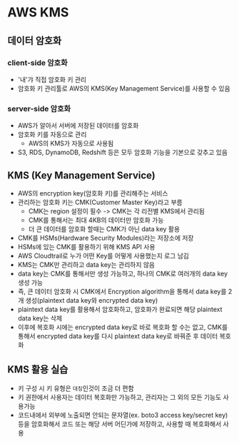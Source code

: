 # AWS KMS

## 데이터 암호화
### client-side 암호화
- '내'갸 직접 암호화 키 관리
- 암호화 키 관리툴로 AWS의 KMS(Key Management Service)를 사용할 수 있음

### server-side 암호화  	
- AWS가 알아서 서버에 저장된 데이터를 암호화
- 암호화 키를 자동으로 관리
	- AWS의 KMS가 자동으로 사용됨
- S3, RDS, DynamoDB, Redshift 등은 모두 암호화 기능을 기본으로 갖추고 있음


## KMS (Key Management Service)
- AWS의 encryption key(암호화 키)를 관리해주는 서비스
- 관리하는 암호화 키는 CMK(Customer Master Key)라고 부름
	- CMK는 region 설정이 필수 -> CMK는 각 리전별 KMS에서 관리됨
	- CMK를 통해서는 최대 4KB의 데이터만 암호화 가능
	- 더 큰 데이터를 암호화 할때는 CMK가 아닌 data key 활용
- CMK를 HSMs(Hardware Security Modules)라는 저장소에 저장
- HSMs에 있는 CMK를 활용하기 위해 KMS API 사용
- AWS Cloudtrail로 누가 어떤 Key를 어떻게 사용했는지 로그 남김
- KMS는 CMK만 관리하고 data key는 관리하지 않음
- data key는 CMK를 통해서만 생성 가능하고, 하나의 CMK로 여러개의 data key 생성 가능
- 즉, 큰 데이터 암호화 시 CMK에서 Encryption algorithm을 통해서 data key를 2개 생성(plaintext data key와 encrypted data key)
- plaintext data key를 활용해서 암호화하고, 암호화가 완료되면 해당 plaintext data key는 삭제
- 이후에 복호화 시에는 encrypted data key로 바로 복호화 할 수는 없고, CMK를 통해서 encrypted data key를 다시 plaintext data key로 바꿔준 후 데이터 복호화


## KMS 활용 실습
- 키 구성 시 키 유형은 `대칭`인것이 조금 더 편함
- 키 권한에서 사용자는 데이터 복호화만 가능하고, 관리자는 그 외의 모든 기능도 사용가능
- 코드내에서 외부에 노출되면 안되는 문자열(ex. boto3 access key/secret key) 등을 암호화해서 코드 또는 해당 서버 어딘가에 저장하고, 사용할 때 복호화해서 사용